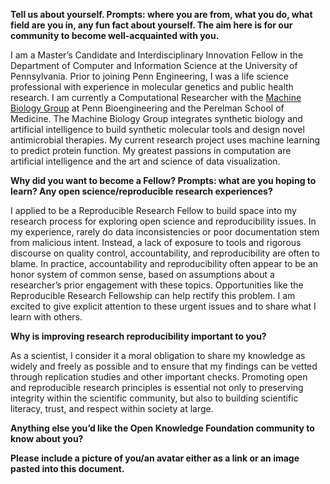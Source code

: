 **Tell us about yourself. Prompts: where you are from, what you do, what field are you in, any fun fact about yourself. The aim here is for our community to become well-acquainted with you.**

I am a Master’s Candidate and Interdisciplinary Innovation Fellow in the Department of Computer and Information Science at the University of Pennsylvania. Prior to joining Penn Engineering, I was a life science professional with experience in molecular genetics and public health research. I am currently a Computational Researcher with the [Machine Biology Group](https://delafuentelab.seas.upenn.edu) at Penn Bioengineering and the Perelman School of Medicine. The Machine Biology Group integrates synthetic biology and artificial intelligence to build synthetic molecular tools and design novel antimicrobial therapies. My current research project uses machine learning to predict protein function. My greatest passions in computation are artificial intelligence and the art and science of data visualization.

**Why did you want to become a Fellow? Prompts: what are you hoping to learn? Any open science/reproducible research experiences?**

I applied to be a Reproducible Research Fellow to build space into my research process for exploring open science and reproducibility issues. In my experience, rarely do data inconsistencies or poor documentation stem from malicious intent. Instead, a lack of exposure to tools and rigorous discourse on quality control, accountability, and reproducibility are often to blame. In practice, accountability and reproducibility often appear to be an honor system of common sense, based on assumptions about a researcher’s prior engagement with these topics. Opportunities like the Reproducible Research Fellowship can help rectify this problem. I am excited to give explicit attention to these urgent issues and to share what I learn with others. 

**Why is improving research reproducibility important to you?**

As a scientist, I consider it a moral obligation to share my knowledge as widely and freely as possible and to ensure that my findings can be vetted through replication studies and other important checks. Promoting open and reproducible research principles is essential not only to preserving integrity within the scientific community, but also to building scientific literacy, trust, and respect within society at large.

**Anything else you’d like the Open Knowledge Foundation community to know about you?**

**Please include a picture of you/an avatar either as a link or an image pasted into this document.**
